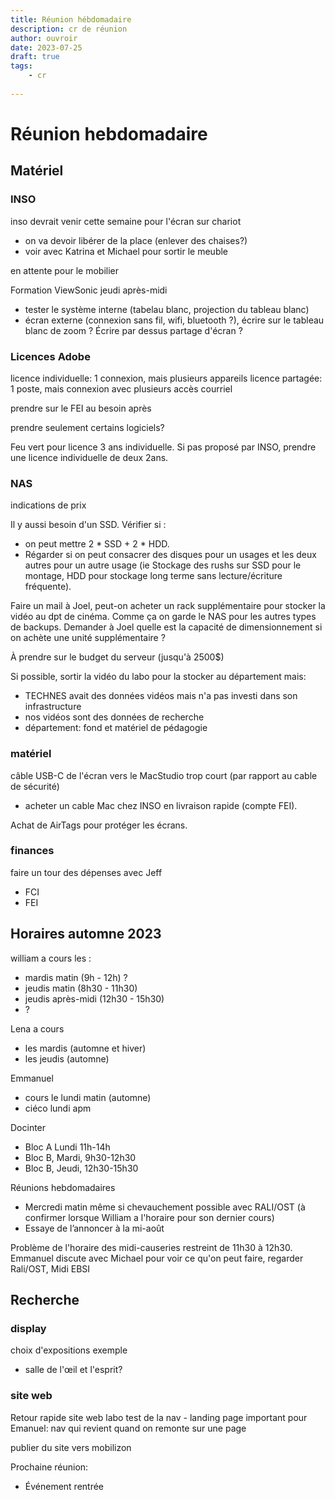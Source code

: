 ```yaml
---
title: Réunion hébdomadaire
description: cr de réunion
author: ouvroir
date: 2023-07-25
draft: true
tags:
    - cr
    
---
```

# Réunion hebdomadaire

## Matériel

### INSO
inso devrait venir cette semaine pour l'écran sur chariot
- on va devoir libérer de la place (enlever des chaises?)
- voir avec Katrina et Michael pour sortir le meuble

en attente pour le mobilier

Formation ViewSonic jeudi après-midi
- tester le système interne (tabelau blanc, projection du tableau blanc)
- écran externe (connexion sans fil, wifi, bluetooth ?), écrire sur le tableau blanc de zoom ? Écrire par dessus partage d'écran ? 

### Licences Adobe

licence individuelle: 1 connexion, mais plusieurs appareils
licence partagée: 1 poste, mais connexion avec plusieurs accès courriel

prendre sur le FEI au besoin après

prendre seulement certains logiciels? 

Feu vert pour licence 3 ans individuelle. Si pas proposé par INSO, prendre une licence individuelle de deux 2ans.


### NAS
indications de prix

Il y aussi besoin d'un SSD. Vérifier si : 
- on peut mettre 2 * SSD + 2 * HDD. 
- Régarder si on peut consacrer des disques pour un usages et les deux autres pour un autre usage (ie Stockage des rushs sur SSD pour le montage, HDD pour stockage long terme sans lecture/écriture fréquente). 

Faire un mail à Joel, peut-on acheter un rack supplémentaire pour stocker la vidéo au dpt de cinéma. Comme ça on garde le NAS pour les autres types de backups. Demander à Joel quelle est la capacité de dimensionnement si on achète une unité supplémentaire ?

À prendre sur le budget du serveur (jusqu'à 2500$)

Si possible, sortir la vidéo du labo pour la stocker au département mais: 
- TECHNES avait des données vidéos mais n'a pas investi dans son infrastructure
- nos vidéos sont des données de recherche
- département: fond et matériel de pédagogie

### matériel

câble USB-C de l'écran vers le MacStudio trop court (par rapport au cable de sécurité)
- acheter un cable Mac chez INSO en livraison rapide (compte FEI).

Achat de AirTags pour protéger les écrans.


### finances

faire un tour des dépenses avec Jeff
- FCI
- FEI


## Horaires automne 2023

william a cours les :

- mardis matin (9h - 12h) ?
- jeudis matin (8h30 - 11h30)
- jeudis après-midi (12h30 - 15h30)
- ?

Lena a cours 
- les mardis (automne et hiver)
- les jeudis (automne)

Emmanuel 
- cours le lundi matin (automne)
- ciéco lundi apm

Docinter
- Bloc A Lundi 11h-14h
- Bloc B, Mardi, 9h30-12h30
- Bloc B, Jeudi, 12h30-15h30

Réunions hebdomadaires
- Mercredi matin même si chevauchement possible avec RALI/OST (à confirmer lorsque William a l'horaire pour son dernier cours)
- Essaye de l’annoncer à la mi-août

Problème de l'horaire des midi-causeries restreint de 11h30 à 12h30.
Emmanuel discute avec Michael pour voir ce qu'on peut faire, regarder Rali/OST, Midi EBSI

## Recherche

### display
choix d'expositions exemple
- salle de l'œil et l'esprit?


### site web
Retour rapide site web labo
test de la nav - landing page
important pour Emanuel: nav qui revient quand on remonte sur une page


publier du site vers mobilizon


Prochaine réunion: 
- Événement rentrée
